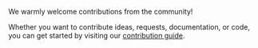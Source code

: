 We warmly welcome contributions from the community!

Whether you want to contribute ideas, requests, documentation, or code, you can get started by visiting our [contribution guide](https://chanzuckerberg.github.io/cellxgene/posts/contribute).
